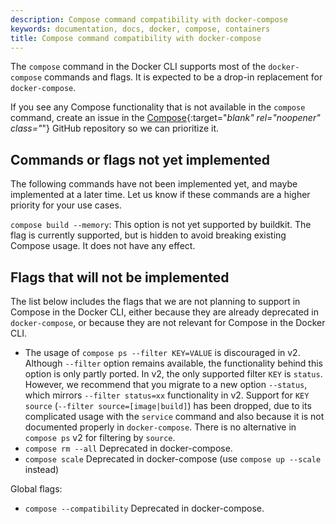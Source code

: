 ```yaml
---
description: Compose command compatibility with docker-compose
keywords: documentation, docs, docker, compose, containers
title: Compose command compatibility with docker-compose
---
```


The `compose` command in the Docker CLI supports most of the `docker-compose` commands and flags. It is expected to be a drop-in replacement for `docker-compose`. 

If you see any Compose functionality that is not available in the `compose` command, create an issue in the [Compose](https://github.com/docker/compose/issues){:target="_blank" rel="noopener" class="_"} GitHub repository so we can prioritize it.

## Commands or flags not yet implemented

The following commands have not been implemented yet, and maybe implemented at a later time.
Let us know if these commands are a higher priority for your use cases.

`compose build --memory`: This option is not yet supported by buildkit. The flag is currently supported, but is hidden to avoid breaking existing Compose usage. It does not have any effect.

## Flags that will not be implemented

The list below includes the flags that we are not planning to support in Compose in the Docker CLI,
either because they are already deprecated in `docker-compose`, or because they are not relevant for Compose in the Docker CLI.

* The usage of `compose ps --filter KEY=VALUE` is discouraged in v2. Although `--filter` option remains available, the functionality behind this option is only partly ported. In v2, the only supported filter `KEY` is `status`. However, we recommend that you migrate to a new option `--status`, which mirrors `--filter status=xx` functionality in v2. Support for `KEY` `source` (`--filter source=[image|build]`) has been dropped, due to its complicated usage with the `service` command and also because it is not documented properly in `docker-compose`. There is no alternative in `compose ps` v2 for filtering by `source`.
* `compose rm --all` Deprecated in docker-compose.
* `compose scale` Deprecated in docker-compose (use `compose up --scale` instead)

Global flags:

* `compose --compatibility` Deprecated in docker-compose.
